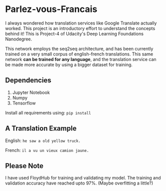 # Parlez-vous-Francais

I always wondered how translation services like Google Translate actually worked. This project is an introductory effort to understand the concepts behind it! This is Project-4 of Udacity's Deep Learning Foundations Nanodegree.

This network employs the seq2seq architecture, and has been currently trained on a very small corpus of english-french translations.
This same network **can be trained for any language**, and the translation service can be made more accurate by using a bigger dataset for training.

## Dependencies
1. Jupyter Notebook
2. Numpy
3. Tensorflow


Install all requirements using:
``pip install``

## A Translation Example
English: ``he saw a old yellow truck.``

French: ``il a vu un vieux camion jaune.``

## Please Note
I have used FloydHub for training and validating my model. The training and validation accuracy have reached upto 97%. (Maybe overfitting a little?)
